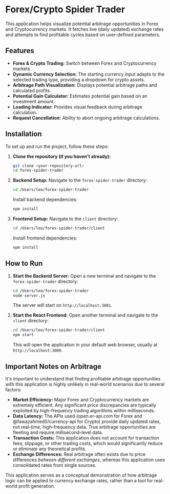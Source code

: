 # Forex/Crypto Spider Trader

This application helps visualize potential arbitrage opportunities in Forex and Cryptocurrency markets. It fetches live (daily updated) exchange rates and attempts to find profitable cycles based on user-defined parameters.

## Features

*   **Forex & Crypto Trading:** Switch between Forex and Cryptocurrency markets.
*   **Dynamic Currency Selection:** The starting currency input adapts to the selected trading type, providing a dropdown for crypto assets.
*   **Arbitrage Path Visualization:** Displays potential arbitrage paths and calculated profits.
*   **Potential Gain Calculator:** Estimates potential gain based on an investment amount.
*   **Loading Indicator:** Provides visual feedback during arbitrage calculation.
*   **Request Cancellation:** Ability to abort ongoing arbitrage calculations.

## Installation

To set up and run the project, follow these steps:

1.  **Clone the repository (if you haven't already):**
    ```bash
    git clone <your-repository-url>
    cd forex-spider-trader
    ```

2.  **Backend Setup:**
    Navigate to the `forex-spider-trader` directory:
    ```bash
    cd /Users/leo/forex-spider-trader
    ```
    Install backend dependencies:
    ```bash
    npm install
    ```

3.  **Frontend Setup:**
    Navigate to the `client` directory:
    ```bash
    cd /Users/leo/forex-spider-trader/client
    ```
    Install frontend dependencies:
    ```bash
    npm install
    ```

## How to Run

1.  **Start the Backend Server:**
    Open a new terminal and navigate to the `forex-spider-trader` directory:
    ```bash
    cd /Users/leo/forex-spider-trader
    node server.js
    ```
    The server will start on `http://localhost:3001`.

2.  **Start the React Frontend:**
    Open another terminal and navigate to the `client` directory:
    ```bash
    cd /Users/leo/forex-spider-trader/client
    npm start
    ```
    This will open the application in your default web browser, usually at `http://localhost:3000`.

## Important Notes on Arbitrage

It's important to understand that finding profitable arbitrage opportunities with this application is highly unlikely in real-world scenarios due to several factors:

*   **Market Efficiency:** Major Forex and Cryptocurrency markets are extremely efficient. Any significant price discrepancies are typically exploited by high-frequency trading algorithms within milliseconds.
*   **Data Latency:** The APIs used (open.er-api.com for Forex and @fawazahmed0/currency-api for Crypto) provide daily updated rates, not real-time, high-frequency data. True arbitrage opportunities are fleeting and require millisecond-level data.
*   **Transaction Costs:** This application does not account for transaction fees, slippage, or other trading costs, which would significantly reduce or eliminate any theoretical profits.
*   **Exchange Differences:** Real arbitrage often exists due to price differences *between different exchanges*, whereas this application uses consolidated rates from single sources.

This application serves as a conceptual demonstration of how arbitrage logic can be applied to currency exchange rates, rather than a tool for real-world profit generation.
